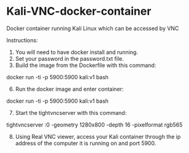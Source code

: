 # Kali-VNC-docker-container
Docker container running Kali Linux which can be accessed by VNC

Instructions:
1. You will need to have docker install and running.
2. Set your password in the password.txt file.
3. Build the image from the Dockerfile with this command: 

docker run -ti -p 5900:5900 kali:v1 bash

6. Run the docker image and enter container:

docker run -ti -p 5900:5900 kali:v1 bash

7. Start the tightvncserver with this command:

tightvncserver :0 -geometry 1280x800 -depth 16 -pixelformat rgb565

8. Using Real VNC viewer, access your Kali container through the ip address of the computer it is running on and port 5900.


